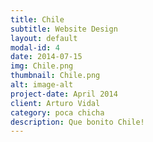 ```yaml
---
title: Chile
subtitle: Website Design
layout: default
modal-id: 4
date: 2014-07-15
img: Chile.png
thumbnail: Chile.png
alt: image-alt
project-date: April 2014
client: Arturo Vidal
category: poca chicha
description: Que bonito Chile!
---
```

